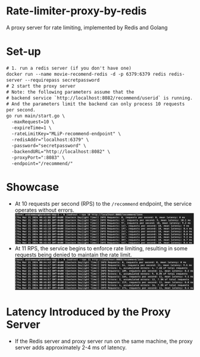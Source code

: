 # Rate-limiter-proxy-by-redis
A proxy server for rate limiting, implemented by Redis and Golang

# Set-up
```shell
# 1. run a redis server (if you don't have one)
docker run --name movie-recomend-redis -d -p 6379:6379 redis redis-server --requirepass secretpassword
# 2 start the proxy server
# Note: the following parameters assume that the
# backend service `http://localhost:8082/recommend/userid` is running.
# And the parameters limit the backend can only process 10 requests per second.
go run main/start.go \
  -maxRequest=10 \
  -expireTime=1 \
  -rateLimitKey="MLiP-recommend-endpoint" \
  -redisAddr="localhost:6379" \
  -password="secretpassword" \
  -backendURL="http://localhost:8082" \
  -proxyPort=":8083" \
  -endpoint="/recommend/"
```

# Showcase
-  At 10 requests per second (RPS) to the `/recommend` endpoint, the service operates without errors.
![img.png](images/img.png)
- At 11 RPS, the service begins to enforce rate limiting, resulting in some requests being denied to maintain the rate limit.
![img.png](images/img1.png)

# Latency Introduced by the Proxy Server
- If the Redis server and proxy server run on the same machine, the proxy server adds approximately 2-4 ms of latency.
